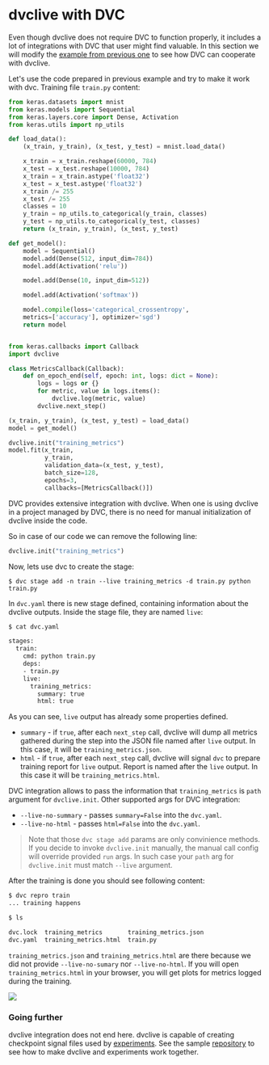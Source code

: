 # dvclive with DVC

Even though dvclive does not require DVC to function properly, it includes a lot
of integrations with DVC that user might find valuable. In this section we will
modify the [example from previous one](/doc/dvclive/usage) to see how DVC can
cooperate with dvclive.

Let's use the code prepared in previous example and try to make it work with
dvc. Training file `train.py` content:

```python
from keras.datasets import mnist
from keras.models import Sequential
from keras.layers.core import Dense, Activation
from keras.utils import np_utils

def load_data():
    (x_train, y_train), (x_test, y_test) = mnist.load_data()

    x_train = x_train.reshape(60000, 784)
    x_test = x_test.reshape(10000, 784)
    x_train = x_train.astype('float32')
    x_test = x_test.astype('float32')
    x_train /= 255
    x_test /= 255
    classes = 10
    y_train = np_utils.to_categorical(y_train, classes)
    y_test = np_utils.to_categorical(y_test, classes)
    return (x_train, y_train), (x_test, y_test)

def get_model():
    model = Sequential()
    model.add(Dense(512, input_dim=784))
    model.add(Activation('relu'))

    model.add(Dense(10, input_dim=512))

    model.add(Activation('softmax'))

    model.compile(loss='categorical_crossentropy',
    metrics=['accuracy'], optimizer='sgd')
    return model


from keras.callbacks import Callback
import dvclive

class MetricsCallback(Callback):
    def on_epoch_end(self, epoch: int, logs: dict = None):
        logs = logs or {}
        for metric, value in logs.items():
            dvclive.log(metric, value)
        dvclive.next_step()

(x_train, y_train), (x_test, y_test) = load_data()
model = get_model()

dvclive.init("training_metrics")
model.fit(x_train,
          y_train,
          validation_data=(x_test, y_test),
          batch_size=128,
          epochs=3,
          callbacks=[MetricsCallback()])
```

DVC provides extensive integration with dvclive. When one is using dvclive in a
project managed by DVC, there is no need for manual initialization of dvclive
inside the code.

So in case of our code we can remove the following line:

```python
dvclive.init("training_metrics")
```

Now, lets use dvc to create the stage:

```dvc
$ dvc stage add -n train --live training_metrics -d train.py python train.py
```

In `dvc.yaml` there is new stage defined, containing information about the
dvclive outputs. Inside the stage file, they are named `live`:

```bash
$ cat dvc.yaml

stages:
  train:
    cmd: python train.py
    deps:
    - train.py
    live:
      training_metrics:
        summary: true
        html: true
```

As you can see, `live` output has already some properties defined.

- `summary` - if `true`, after each `next_step` call, dvclive will dump all
  metrics gathered during the step into the JSON file named after `live` output.
  In this case, it will be `training_metrics.json`.
- `html` - if `true`, after each `next_step` call, dvclive will signal `dvc` to
  prepare training report for `live` output. Report is named after the `live`
  output. In this case it will be `training_metrics.html`.

DVC integration allows to pass the information that `training_metrics` is `path`
argument for `dvclive.init`. Other supported args for DVC integration:

- `--live-no-summary` - passes `summary=False` into the `dvc.yaml`.
- `--live-no-html` - passes `html=False` into the `dvc.yaml`.

> Note that those `dvc stage add` params are only convinience methods. If you
> decide to invoke `dvclive.init` manually, the manual call config will override
> provided `run` args. In such case your `path` arg for `dvclive.init` must
> match `--live` argument.

After the training is done you should see following content:

```bash
$ dvc repro train
... training happens

$ ls

dvc.lock  training_metrics       training_metrics.json
dvc.yaml  training_metrics.html  train.py
```

`training_metrics.json` and `training_metrics.html` are there because we did not
provide `--live-no-sumary` nor `--live-no-html`. If you will open
`training_metrics.html` in your browser, you will get plots for metrics logged
during the training.

![](/img/dvclive_report.png)

### Going further

dvclive integration does not end here. dvclive is capable of creating checkpoint
signal files used by [experiments](/doc/start/experiments). See the sample
[repository](https://github.com/iterative/dvc-checkpoints-mnist) to see how to
make dvclive and experiments work together.
